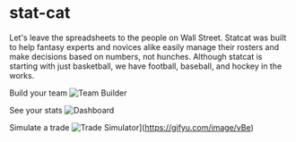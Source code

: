 # stat-cat
Let's leave the spreadsheets to the people on Wall Street. Statcat was built to help fantasy experts and novices alike easily manage their rosters and make decisions based on numbers, not hunches. Although statcat is starting with just basketball, we have football, baseball, and hockey in the works.

Build your team ![Team Builder](https://gifyu.com/image/vBeC)


See your stats ![Dashboard](https://gifyu.com/image/vBeY)

Simulate a trade ![Trade Simulator](https://s5.gifyu.com/images/trade_speedup.gif)](https://gifyu.com/image/vBe)
